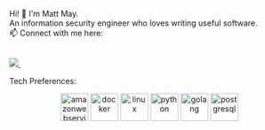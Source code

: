 Hi! 👋 I'm Matt May.<br>
An information security engineer who loves writing useful software.<br>
📫 Connect with me here:<br>
<br>
<p>
  <a href="https://www.linkedin.com/in/matthewclarkmay/">
    <img src="https://img.shields.io/badge/matthewclarkmay?style=flat&logo=linkedin">
  </a> &nbsp; 
</p>

Tech Preferences:
<p align="center">
<img src=https://devicons.github.io/devicon/devicon.git/icons/amazonwebservices/amazonwebservices-original.svg alt=amazonwebservices width="50" height="50"/> <img src=https://devicons.github.io/devicon/devicon.git/icons/docker/docker-original.svg alt=docker width="50" height="50"/> <img src=https://devicons.github.io/devicon/devicon.git/icons/linux/linux-original.svg alt=linux width="50" height="50"/> <img src=https://devicons.github.io/devicon/devicon.git/icons/python/python-original.svg alt=python width="50" height="50"/> <img src=https://devicons.github.io/devicon/devicon.git/icons/go/go-original.svg alt=golang width="50" height="50"/> <img src=https://devicons.github.io/devicon/devicon.git/icons/postgresql/postgresql-original.svg alt=postgresql width="50" height="50"/> 
</p>
